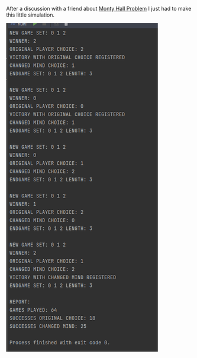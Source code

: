 After a discussion with a friend about [Monty Hall Problem](https://en.wikipedia.org/wiki/Monty_Hall_problem) I just
had to make this little simulation.

![](/docs/pic.png)